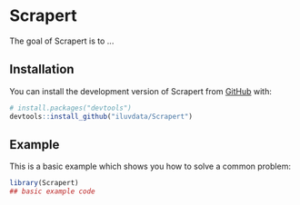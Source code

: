 
# Scrapert

<!-- badges: start -->
<!-- badges: end -->

The goal of Scrapert is to ...

## Installation

You can install the development version of Scrapert from [GitHub](https://github.com/) with:

``` r
# install.packages("devtools")
devtools::install_github("iluvdata/Scrapert")
```

## Example

This is a basic example which shows you how to solve a common problem:

``` r
library(Scrapert)
## basic example code
```

